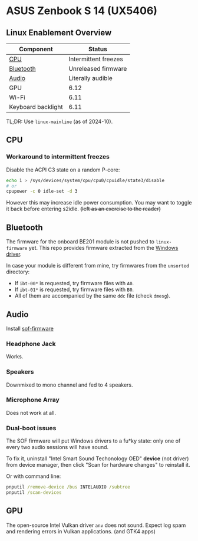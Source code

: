# ASUS Zenbook S 14 (UX5406)

## Linux Enablement Overview

| Component | Status |
|-|-|
| [CPU](#cpu) | Intermittent freezes |
| [Bluetooth](#bluetooth) | Unreleased firmware |
| [Audio](#audio) | Literally audible |
| GPU | 6.12 |
| Wi-Fi | 6.11 |
| Keyboard backlight | 6.11 |

TL;DR: Use `linux-mainline` (as of 2024-10).

## CPU

### Workaround to intermittent freezes

Disable the ACPI C3 state on a random P-core:

```bash
echo 1 > /sys/devices/system/cpu/cpu0/cpuidle/state3/disable
# or
cpupower -c 0 idle-set -d 3
```

However this may increase idle power consumption. You may want to toggle it back before entering s2idle. ~~(left as an exercise to the reader)~~

## Bluetooth

The firmware for the onboard BE201 module is not pushed to `linux-firmware` yet. This repo provides firmware extracted from the [Windows driver](https://www.catalog.update.microsoft.com/Search.aspx?q=%206224ef1f-f878-4665-afd7-412c8425482c).

In case your module is different from mine, try firmwares from the `unsorted` directory:
  - If `ibt-00*` is requested, try firmware files with `A0`.
  - If `ibt-01*` is requested, try firmware files with `B0`.
  - All of them are accompanied by the same `ddc` file (check `dmesg`).


## Audio

Install [sof-firmware](https://pkgs.org/download/sof-firmware)

### Headphone Jack

Works.

### Speakers

Downmixed to mono channel and fed to 4 speakers.

### Microphone Array

Does not work at all.

### Dual-boot issues

The SOF firmware will put Windows drivers to a fu*ky state: only one of every two audio sessions will have sound.

To fix it, uninstall "Intel Smart Sound Techonology OED" **device** (not driver) from device manager, then click "Scan for hardware changes" to reinstall it.

Or with command line:

```cmd
pnputil /remove-device /bus INTELAUDIO /subtree
pnputil /scan-devices
```

## GPU

The open-source Intel Vulkan driver `anv` does not sound. Expect log spam and rendering errors in Vulkan applications. (and GTK4 apps)
